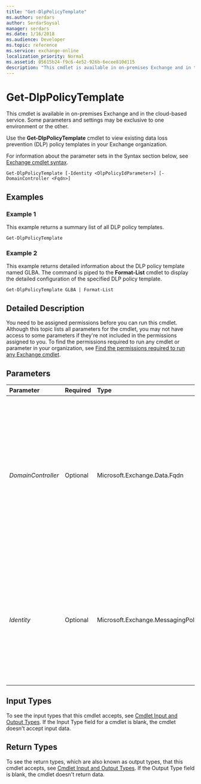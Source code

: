 ```yaml
---
title: "Get-DlpPolicyTemplate"
ms.author: serdars
author: SerdarSoysal
manager: serdars
ms.date: 1/16/2018
ms.audience: Developer
ms.topic: reference
ms.service: exchange-online
localization_priority: Normal
ms.assetid: 05615b24-f9c6-4e52-926b-6ecee810d115
description: "This cmdlet is available in on-premises Exchange and in the cloud-based service. Some parameters and settings may be exclusive to one environment or the other."
---
```


# Get-DlpPolicyTemplate

This cmdlet is available in on-premises Exchange and in the cloud-based service. Some parameters and settings may be exclusive to one environment or the other. 
  
Use the **Get-DlpPolicyTemplate** cmdlet to view existing data loss prevention (DLP) policy templates in your Exchange organization.
  
For information about the parameter sets in the Syntax section below, see [Exchange cmdlet syntax](https://technet.microsoft.com/library/bb123552.aspx). 
  
```
Get-DlpPolicyTemplate [-Identity <DlpPolicyIdParameter>] [-DomainController <Fqdn>]

```

## Examples
<a name="Examples"> </a>

### Example 1

This example returns a summary list of all DLP policy templates.
  
```
Get-DlpPolicyTemplate
```

### Example 2

This example returns detailed information about the DLP policy template named GLBA. The command is piped to the **Format-List** cmdlet to display the detailed configuration of the specified DLP policy template.
  
```
Get-DlpPolicyTemplate GLBA | Format-List
```

## Detailed Description
<a name="DetailedDescription"> </a>

You need to be assigned permissions before you can run this cmdlet. Although this topic lists all parameters for the cmdlet, you may not have access to some parameters if they're not included in the permissions assigned to you. To find the permissions required to run any cmdlet or parameter in your organization, see [Find the permissions required to run any Exchange cmdlet](https://technet.microsoft.com/library/mt432940.aspx).
  
## Parameters
<a name="DetailedDescription"> </a>

|**Parameter**|**Required**|**Type**|**Description**|
|:-----|:-----|:-----|:-----|
| _DomainController_ <br/> |Optional  <br/> |Microsoft.Exchange.Data.Fqdn  <br/> |This parameter is available only in on-premises Exchange.  <br/> The  _DomainController_ parameter specifies the domain controller that's used by this cmdlet to read data from or write data to Active Directory. You identify the domain controller by its fully qualified domain name (FQDN). For example, `dc01.contoso.com`.  <br/> |
| _Identity_ <br/> |Optional  <br/> |Microsoft.Exchange.MessagingPolicies.CompliancePrograms.Tasks.DlpPolicyIdParameter  <br/> |The  _Identity_ parameter specifies the DLP policy template you want to view. You can use any value that uniquely identifies the DLP policy template. For example, you can specify the name, GUID, or distinguished name (DN) of the DLP policy template. <br/> |
   
## Input Types
<a name="InputTypes"> </a>

To see the input types that this cmdlet accepts, see [Cmdlet Input and Output Types](http://go.microsoft.com/fwlink/p/?linkId=616387). If the Input Type field for a cmdlet is blank, the cmdlet doesn't accept input data. 
  
## Return Types
<a name="ReturnTypes"> </a>

To see the return types, which are also known as output types, that this cmdlet accepts, see [Cmdlet Input and Output Types](http://go.microsoft.com/fwlink/p/?linkId=616387). If the Output Type field is blank, the cmdlet doesn't return data. 
  

